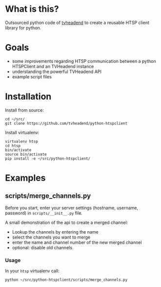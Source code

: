# What is this? #

Outsourced python code of [tvheadend](https://github.com/tvheadend/tvheadend) to create a reusable HTSP client library for python.

# Goals #

- some improvements regarding HTSP communication between a python HTSPClient and an TVHeadend instance
- understanding the powerful TVHeadend API
- example script files

# Installation #

Install from source:

    cd ~/src/
    git clone https://github.com/tvheadend/python-htspclient
    
Install virtualenv:

    virtualenv htsp
    cd htsp
    bin/activate
    source bin/activate
    pip install -e ~/src/python-htspclient/
    

# Examples #

## scripts/merge_channels.py ##

Before you start, enter your server settings (hostname, username, password) in ```scripts/__init__.py``` file.

A small demonstration of the api to create a merged channel:

- Lookup the channels by entering the name
- select the channels you want to merge
- enter the name and channel number of the new merged channel
- optional: disable old channels

### Usage ###

In your ```htsp``` virtualenv call:

    python ~/src/python-htspclient/scripts/merge_channels.py
    

